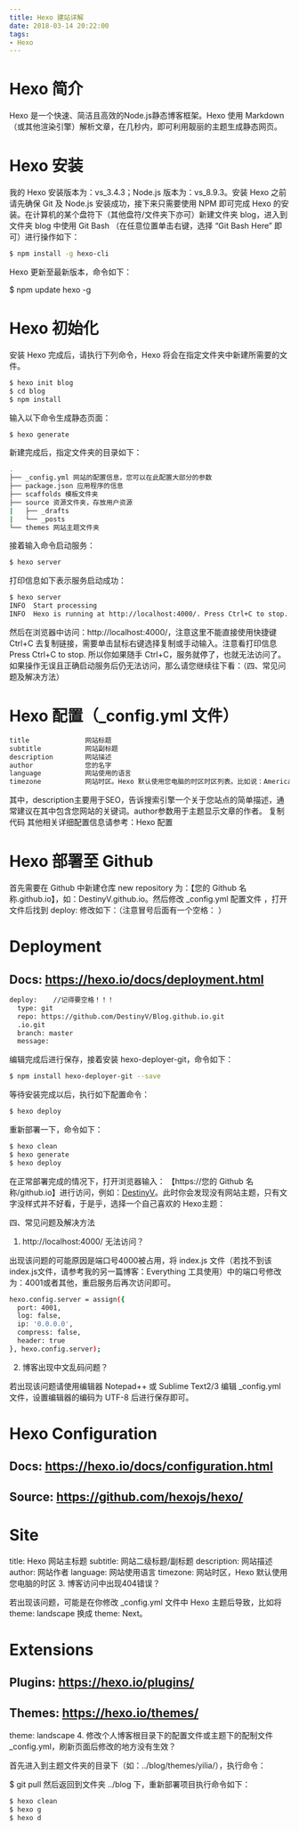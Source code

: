 ```yaml
---
title: Hexo 建站详解
date: 2018-03-14 20:22:00
tags:
- Hexo
---
```


# Hexo 简介

Hexo 是一个快速、简洁且高效的Node.js静态博客框架。Hexo 使用 Markdown（或其他渲染引擎）解析文章，在几秒内，即可利用靓丽的主题生成静态网页。

# Hexo 安装

我的 Hexo 安装版本为：vs_3.4.3；Node.js 版本为：vs_8.9.3。安装 Hexo 之前请先确保 Git 及 Node.js 安装成功，接下来只需要使用 NPM 即可完成 Hexo 的安装。在计算机的某个盘符下（其他盘符/文件夹下亦可）新建文件夹 blog，进入到文件夹 blog 中使用 Git Bash （在任意位置单击右键，选择 “Git Bash Here” 即可）进行操作如下：

``` bash
$ npm install -g hexo-cli
```
Hexo 更新至最新版本，命令如下：

$ npm update hexo -g
# Hexo 初始化

安装 Hexo 完成后，请执行下列命令，Hexo 将会在指定文件夹中新建所需要的文件。
``` bash
$ hexo init blog
$ cd blog
$ npm install
```
输入以下命令生成静态页面：

``` bash
$ hexo generate
```
新建完成后，指定文件夹的目录如下：

``` bash
.
├── _config.yml 网站的配置信息，您可以在此配置大部分的参数
├── package.json 应用程序的信息
├── scaffolds 模板文件夹
├── source 资源文件夹，存放用户资源
|   ├── _drafts
|   └── _posts
└── themes 网站主题文件夹
```
接着输入命令启动服务：

```bash
$ hexo server
```
打印信息如下表示服务启动成功：

``` bash
$ hexo server
INFO  Start processing
INFO  Hexo is running at http://localhost:4000/. Press Ctrl+C to stop.
```

然后在浏览器中访问：http://localhost:4000/，注意这里不能直接使用快捷键 Ctrl+C 去复制链接，需要单击鼠标右键选择复制或手动输入。注意看打印信息 Press Ctrl+C to stop. 所以你如果随手 Ctrl+C，服务就停了，也就无法访问了。如果操作无误且正确启动服务后仍无法访问，那么请您继续往下看：（四、常见问题及解决方法）

# Hexo 配置（_config.yml 文件）


``` bash
title              网站标题
subtitle           网站副标题
description        网站描述
author             您的名字
language           网站使用的语言
timezone           网站时区。Hexo 默认使用您电脑的时区时区列表。比如说：America/New_York, Japan, 和 UTC 。
```
其中，description主要用于SEO，告诉搜索引擎一个关于您站点的简单描述，通常建议在其中包含您网站的关键词。author参数用于主题显示文章的作者。
复制代码
其他相关详细配置信息请参考：Hexo 配置

# Hexo 部署至 Github

首先需要在 Github 中新建仓库 new repository 为：【您的 Github 名称.github.io】，如：DestinyV.github.io。然后修改 _config.yml 配置文件 ，打开文件后找到 deploy: 修改如下：（注意冒号后面有一个空格： ）


# Deployment
## Docs: https://hexo.io/docs/deployment.html
``` bash
deploy:    //记得要空格！！！
  type: git
  repo: https://github.com/DestinyV/Blog.github.io.git
  .io.git
  branch: master
  message:
  ```

编辑完成后进行保存，接着安装 hexo-deployer-git，命令如下：

``` bash
$ npm install hexo-deployer-git --save
```
等待安装完成以后，执行如下配置命令：


``` bash
$ hexo deploy
```
重新部署一下，命令如下：

``` bash
$ hexo clean
$ hexo generate
$ hexo deploy
```
在正常部署完成的情况下，打开浏览器输入：
【https://您的 Github 名称/github.io】进行访问，例如：[DestinyV](https://DestinyV.github.io)。此时你会发现没有网站主题，只有文字没样式并不好看，于是乎，选择一个自己喜欢的 Hexo主题：


四、常见问题及解决方法

1. http://localhost:4000/ 无法访问？

出现该问题的可能原因是端口号4000被占用，将 index.js 文件（若找不到该index.js文件，请参考我的另一篇博客：Everything 工具使用）中的端口号修改为：4001或者其他，重启服务后再次访问即可。

``` bash
hexo.config.server = assign({
  port: 4001,
  log: false,
  ip: '0.0.0.0',
  compress: false,
  header: true
}, hexo.config.server);
```

2. 博客出现中文乱码问题？

若出现该问题请使用编辑器 Notepad++ 或 Sublime Text2/3 编辑 _config.yml 文件，设置编辑器的编码为 UTF-8 后进行保存即可。


# Hexo Configuration
## Docs: https://hexo.io/docs/configuration.html
## Source: https://github.com/hexojs/hexo/

# Site
title: Hexo 网站主标题
subtitle: 网站二级标题/副标题
description: 网站描述
author: 网站作者
language: 网站使用语言
timezone: 网站时区，Hexo 默认使用您电脑的时区
3. 博客访问中出现404错误？

若出现该问题，可能是在你修改 _config.yml 文件中 Hexo 主题后导致，比如将 theme: landscape 换成 theme: Next。

# Extensions
## Plugins: https://hexo.io/plugins/
## Themes: https://hexo.io/themes/
theme: landscape
4. 修改个人博客根目录下的配置文件或主题下的配制文件 _config.yml，刷新页面后修改的地方没有生效？

首先进入到主题文件夹的目录下（如：../blog/themes/yilia/），执行命令：

$ git pull
然后返回到文件夹 ../blog 下，重新部署项目执行命令如下：
``` bash
$ hexo clean
$ hexo g
$ hexo d
```
